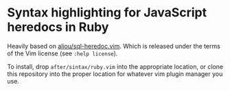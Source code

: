 # Syntax highlighting for JavaScript heredocs in Ruby

Heavily based on [aliou/sql-heredoc.vim](https://github.com/aliou/sql-heredoc.vim). Which is released under the terms of the Vim license (see `:help license`).

To install, drop `after/sintax/ruby.vim` into the appropriate location, or clone this repository into the proper location for whatever vim plugin manager you use.
